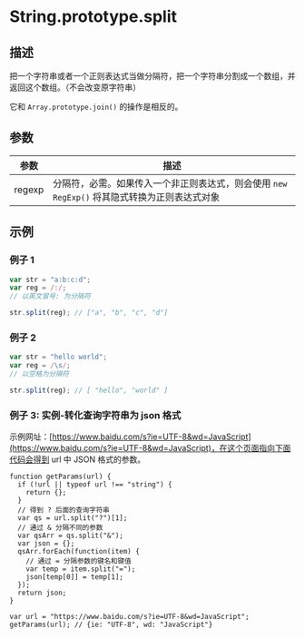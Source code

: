 # String.prototype.split

## 描述

把一个字符串或者一个正则表达式当做分隔符，把一个字符串分割成一个数组，并返回这个数组。（不会改变原字符串）

它和 `Array.prototype.join()` 的操作是相反的。

## 参数

| 参数   | 描述                                                                                         |
| ------ | -------------------------------------------------------------------------------------------- |
| regexp | 分隔符，必需。如果传入一个非正则表达式，则会使用 `new RegExp()` 将其隐式转换为正则表达式对象 |

## 示例

### 例子 1

```js
var str = "a:b:c:d";
var reg = /:/;
// 以英文冒号: 为分隔符

str.split(reg); // ["a", "b", "c", "d"]
```

### 例子 2

```js
var str = "hello world";
var reg = /\s/;
// 以空格为分隔符

str.split(reg); // [ "hello", "world" ]
```

### 例子 3: 实例-转化查询字符串为 json 格式

示例网址：[https://www.baidu.com/s?ie=UTF-8&wd=JavaScript](https://www.baidu.com/s?ie=UTF-8&wd=JavaScript)，在这个页面指向下面代码会得到 url 中 JSON 格式的参数。

```js{6,8,12}
function getParams(url) {
  if (!url || typeof url !== "string") {
    return {};
  }
  // 得到 ? 后面的查询字符串
  var qs = url.split("?")[1];
  // 通过 & 分隔不同的参数
  var qsArr = qs.split("&");
  var json = {};
  qsArr.forEach(function(item) {
    // 通过 = 分隔参数的键名和键值
    var temp = item.split("=");
    json[temp[0]] = temp[1];
  });
  return json;
}

var url = "https://www.baidu.com/s?ie=UTF-8&wd=JavaScript";
getParams(url); // {ie: "UTF-8", wd: "JavaScript"}
```
